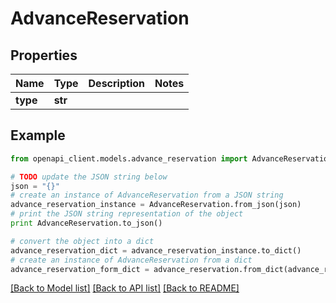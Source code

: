 # AdvanceReservation


## Properties
Name | Type | Description | Notes
------------ | ------------- | ------------- | -------------
**type** | **str** |  | 

## Example

```python
from openapi_client.models.advance_reservation import AdvanceReservation

# TODO update the JSON string below
json = "{}"
# create an instance of AdvanceReservation from a JSON string
advance_reservation_instance = AdvanceReservation.from_json(json)
# print the JSON string representation of the object
print AdvanceReservation.to_json()

# convert the object into a dict
advance_reservation_dict = advance_reservation_instance.to_dict()
# create an instance of AdvanceReservation from a dict
advance_reservation_form_dict = advance_reservation.from_dict(advance_reservation_dict)
```
[[Back to Model list]](../README.md#documentation-for-models) [[Back to API list]](../README.md#documentation-for-api-endpoints) [[Back to README]](../README.md)


